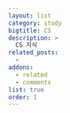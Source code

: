 ```yaml
---
layout: list
category: study
bigtitle: CS
description: >
  CS 지식
related_posts:
  -
addons:
  - related
  - comments
list: true
order: 1
---
```

